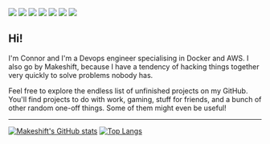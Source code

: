 ![](https://img.shields.io/badge/OS-Linux-informational?style=flat&logo=Linux&logoColor=8db372&color=c6a86f) ![](https://img.shields.io/badge/Code-Node.JS-informational?style=flat&logo=Node.js&logoColor=8db372&color=c6a86f) ![](https://img.shields.io/badge/Tool-Docker-informational?style=flat&logo=Docker&logoColor=8db372&color=c6a86f) ![](https://img.shields.io/badge/Cloud-AWS-informational?style=flat&logo=Amazon%20AWS&logoColor=8db372&color=c6a86f) ![](https://img.shields.io/badge/Shell-Bash-informational?style=flat&logo=GNU%20Bash&logoColor=8db372&color=c6a86f) ![](https://img.shields.io/badge/Tool-Terraform-informational?style=flat&logo=terraform&logoColor=8db372&color=c6a86f) ![](https://img.shields.io/badge/Telegram-Makeshift-informational?style=flat&logo=Telegram&logoColor=8db372&color=c6a86f)

## Hi!

I'm Connor and I'm a Devops engineer specialising in Docker and AWS. I also go by Makeshift, because I have a tendency of hacking things together very quickly to solve problems nobody has.

Feel free to explore the endless list of unfinished projects on my GitHub. You'll find projects to do with work, gaming, stuff for friends, and a bunch of other random one-off things. Some of them might even be useful!

---

[![Makeshift's GitHub stats](https://github-readme-stats.vercel.app/api?username=makeshift&count_private=true&show_icons=true&theme=onedark&line_height=20)](https://github.com/Makeshift) [![Top Langs](https://github-readme-stats.vercel.app/api/top-langs/?username=Makeshift&count_private=true&show_icons=true&theme=onedark&hide=perl,css&langs_count=2)](https://github.com/Makeshift)
